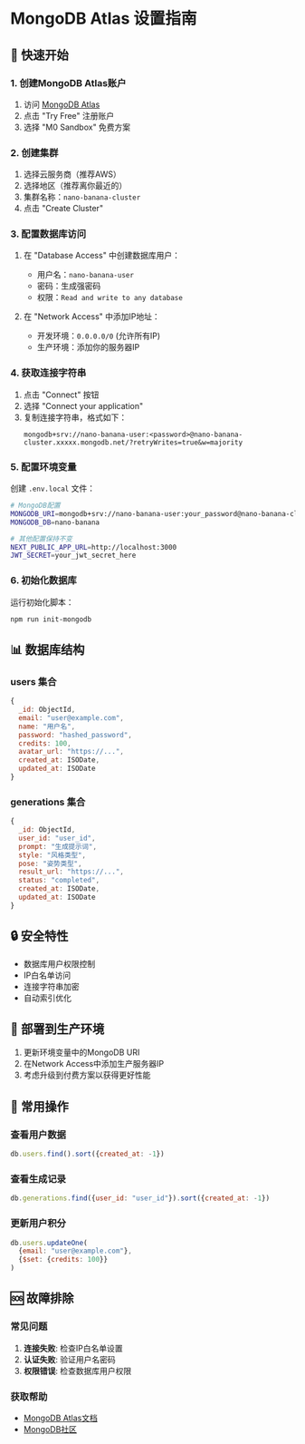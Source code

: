 # MongoDB Atlas 设置指南

## 🚀 快速开始

### 1. 创建MongoDB Atlas账户

1. 访问 [MongoDB Atlas](https://www.mongodb.com/cloud/atlas)
2. 点击 "Try Free" 注册账户
3. 选择 "M0 Sandbox" 免费方案

### 2. 创建集群

1. 选择云服务商（推荐AWS）
2. 选择地区（推荐离你最近的）
3. 集群名称：`nano-banana-cluster`
4. 点击 "Create Cluster"

### 3. 配置数据库访问

1. 在 "Database Access" 中创建数据库用户：
   - 用户名：`nano-banana-user`
   - 密码：生成强密码
   - 权限：`Read and write to any database`

2. 在 "Network Access" 中添加IP地址：
   - 开发环境：`0.0.0.0/0` (允许所有IP)
   - 生产环境：添加你的服务器IP

### 4. 获取连接字符串

1. 点击 "Connect" 按钮
2. 选择 "Connect your application"
3. 复制连接字符串，格式如下：
   ```
   mongodb+srv://nano-banana-user:<password>@nano-banana-cluster.xxxxx.mongodb.net/?retryWrites=true&w=majority
   ```

### 5. 配置环境变量

创建 `.env.local` 文件：

```bash
# MongoDB配置
MONGODB_URI=mongodb+srv://nano-banana-user:your_password@nano-banana-cluster.xxxxx.mongodb.net/?retryWrites=true&w=majority
MONGODB_DB=nano-banana

# 其他配置保持不变
NEXT_PUBLIC_APP_URL=http://localhost:3000
JWT_SECRET=your_jwt_secret_here
```

### 6. 初始化数据库

运行初始化脚本：

```bash
npm run init-mongodb
```

## 📊 数据库结构

### users 集合
```javascript
{
  _id: ObjectId,
  email: "user@example.com",
  name: "用户名",
  password: "hashed_password",
  credits: 100,
  avatar_url: "https://...",
  created_at: ISODate,
  updated_at: ISODate
}
```

### generations 集合
```javascript
{
  _id: ObjectId,
  user_id: "user_id",
  prompt: "生成提示词",
  style: "风格类型",
  pose: "姿势类型",
  result_url: "https://...",
  status: "completed",
  created_at: ISODate,
  updated_at: ISODate
}
```

## 🔒 安全特性

- 数据库用户权限控制
- IP白名单访问
- 连接字符串加密
- 自动索引优化

## 🚀 部署到生产环境

1. 更新环境变量中的MongoDB URI
2. 在Network Access中添加生产服务器IP
3. 考虑升级到付费方案以获得更好性能

## 📝 常用操作

### 查看用户数据
```javascript
db.users.find().sort({created_at: -1})
```

### 查看生成记录
```javascript
db.generations.find({user_id: "user_id"}).sort({created_at: -1})
```

### 更新用户积分
```javascript
db.users.updateOne(
  {email: "user@example.com"}, 
  {$set: {credits: 100}}
)
```

## 🆘 故障排除

### 常见问题

1. **连接失败**: 检查IP白名单设置
2. **认证失败**: 验证用户名密码
3. **权限错误**: 检查数据库用户权限

### 获取帮助

- [MongoDB Atlas文档](https://docs.atlas.mongodb.com/)
- [MongoDB社区](https://community.mongodb.com/)

